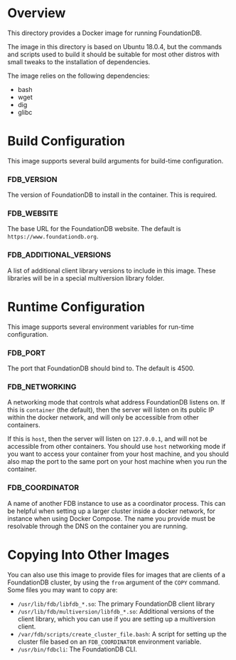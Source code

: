 # Overview

This directory provides a Docker image for running FoundationDB.

The image in this directory is based on Ubuntu 18.0.4, but the commands and
scripts used to build it should be suitable for most other distros with small
tweaks to the installation of dependencies.

The image relies on the following dependencies:

*	bash
*	wget
*	dig
*	glibc

# Build Configuration

This image supports several build arguments for build-time configuration.

### FDB_VERSION

The version of FoundationDB to install in the container. This is required.

### FDB_WEBSITE

The base URL for the FoundationDB website. The default is
`https://www.foundationdb.org`.

### FDB_ADDITIONAL_VERSIONS

A list of additional client library versions to include in this image. These
libraries will be in a special multiversion library folder.

# Runtime Configuration

This image supports several environment variables for run-time configuration.

### FDB_PORT

The port that FoundationDB should bind to. The default is 4500. 

### FDB_NETWORKING

A networking mode that controls what address FoundationDB listens on. If this
is `container` (the default), then the server will listen on its public IP
within the docker network, and will only be accessible from other containers.

If this is `host`, then the server will listen on `127.0.0.1`, and will not be
accessible from other containers. You should use `host` networking mode if you
want to access your container from your host machine, and you should also
map the port to the same port on your host machine when you run the container.

### FDB_COORDINATOR

A name of another FDB instance to use as a coordinator process. This can be
helpful when setting up a larger cluster inside a docker network, for instance
when using Docker Compose. The name you provide must be resolvable through the
DNS on the container you are running.

# Copying Into Other Images

You can also use this image to provide files for images that are clients of a
FoundationDB cluster, by using the `from` argument of the `COPY` command. Some
files you may want to copy are:

*	`/usr/lib/fdb/libfdb_*.so`: The primary FoundationDB client library
*	`/usr/lib/fdb/multiversion/libfdb_*.so`: Additional versions of the client
	library, which you can use if you are setting up a multiversion client.
*	`/var/fdb/scripts/create_cluster_file.bash`: A script for setting up the
	cluster file based on an `FDB_COORDINATOR` environment variable.
*	`/usr/bin/fdbcli`: The FoundationDB CLI.